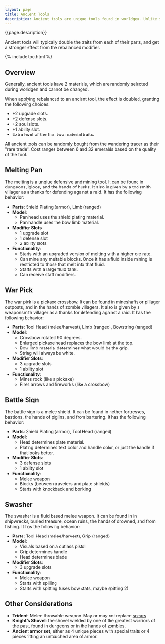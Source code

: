 ```yaml
---
layout: page
title: Ancient Tools
description: Ancient tools are unique tools found in worldgen. Unlike standard tools, they cannot be crafted in a tinker station or anvil. They have slightly higher number of modifier slots than standard tools, and two random materials.
---
```


{{page.description}}

Ancient tools will typically double the traits from each of their parts, and get a stronger effect from the rebalanced modifier.

{% include toc.html %}

## Overview

Generally, ancient tools have 2 materials, which are randomly selected during worldgen and cannot be changed.

When applying rebalanced to an ancient tool, the effect is doubled, granting the following choices:

* +2 upgrade slots.
* +2 defense slots.
* +2 soul slots.
* +1 ability slot.
* Extra level of the first two material traits.

All ancient tools can be randomly bought from the wandering trader as their "rare trade". Cost ranges between 6 and 32 emeralds based on the quality of the tool.

## Melting Pan

The melting is a unqiue defensive and mining tool. It can be found in dungeons, igloos, and the hands of husks. It also is given by a toolsmith villager as a thanks for defending against a raid. It has the following behavior:

* **Parts**: Shield Plating (armor), Limb (ranged)
* **Model**:
    * Pan head uses the shield plating material.
    * Pan handle uses the bow limb material.
* **Modifier Slots**
    * 1 upgrade slot
    * 1 defense slot
    * 2 ability slots
* **Functionality**:
    * Starts with an upgraded version of melting with a higher ore rate.
    * Can mine any meltable blocks. Once it has a fluid inside mining is restricted to those that melt into that fluid.
    * Starts with a large fluid tank.
    * Can receive staff modifiers.

## War Pick

The war pick is a pickaxe crossbow. It can be found in mineshafts or pillager outposts, and in the hands of zombie villagers. It also is given by a weaponsmith villager as a thanks for defending against a raid. It has the following behavior:

* **Parts**: Tool Head (melee/harvest), Limb (ranged), Bowstring (ranged)
* **Model**:
    * Crossbow rotated 90 degrees.
    * Enlarged pickaxe head replaces the bow limb at the top.
    * Bow limb material determines what would be the grip.
    * String will always be white.
* **Modifier Slots**:
    * 3 upgrade slots
    * 1 ability slot
* **Functionality**:
    * Mines rock (like a pickaxe)
    * Fires arrows and fireworks (like a crossbow)

## Battle Sign

The battle sign is a melee shield. It can be found in nether fortresses, bastions, the hands of piglins, and from bartering. It has the following behavior:

* **Parts**: Shield Plating (armor), Tool Head (ranged)
* **Model**:
    * Head determines plate material.
    * Plating determines text color and handle color, or just the handle if that looks better.
* **Modifier Slots**:
    * 3 defense slots
    * 1 ability slot
* **Functionality**:
    * Melee weapon
    * Blocks (between travelers and plate shields)
    * Starts with knockback and bonking

## Swasher

The swasher is a fluid based melee weapon. It can be found in in shipwrecks, buried treasure, ocean ruins, the hands of drowned, and from fishing. It has the following behavior:

* **Parts**: Tool Head (melee/harvest), Grip (ranged)
* **Model**:
    * Visuals based on a cutlass pistol
    * Grip determines handle
    * Head determines blade
* **Modifier Slots**:
    * 3 upgrade slots
* **Functionality**:
    * Melee weapon
    * Starts with spilling
    * Starts with spitting (uses bow stats, maybe spitting 2)

## Other Considerations

* **Trident**: Melee throwable weapon. May or may not replace [spears](..#ranged).
* **Knight's Shovel**: the shovel wielded by one of the greatest warriors of the past, found in dungeons or in the hands of zombies.
* **Ancient armor set**, either as 4 unique pieces with special traits or 4 pieces fitting an untouched area of armor.
